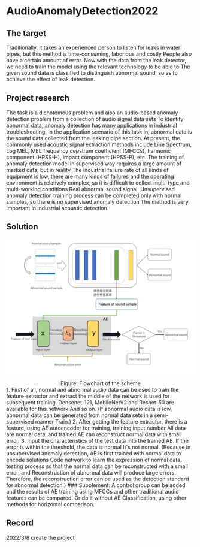 # AudioAnomalyDetection2022
## The target
Traditionally, it takes an experienced person to listen for leaks in water pipes, but this method is time-consuming, laborious and costly
People also have a certain amount of error. Now with the data from the leak detector, we need to train the model using the relevant technology to be able to
The given sound data is classified to distinguish abnormal sound, so as to achieve the effect of leak detection.

## Project research
The task is a dichotomous problem and also an audio-based anomaly detection problem from a collection of audio signal data sets
To identify abnormal data, anomaly detection has many applications in industrial troubleshooting. In the application scenario of this task
In, abnormal data is the sound data collected from the leaking pipe section.
At present, the commonly used acoustic signal extraction methods include Line Spectrum, Log MEL, MEL frequency cepstrum coefficient (MFCCs), harmonic component (HPSS-H), impact component (HPSS-P), etc.
The training of anomaly detection model in supervised way requires a large amount of marked data, but in reality
The industrial failure rate of all kinds of equipment is low, there are many kinds of failures and the operating environment is relatively complex, so it is difficult to collect multi-type and multi-working conditions
Real abnormal sound signal. Unsupervised anomaly detection training process can be completed only with normal samples, so there is no supervised anomaly detection
The method is very important in industrial acoustic detection.

## Solution 
![img.png](img.png)
<center>Figure: Flowchart of the scheme</center>
1. First of all, normal and abnormal audio data can be used to train the feature extractor and extract the middle of the network
Is used for subsequent training. Densenet-121, MobileNetV2 and Resnet-50 are available for this network
And so on. (If abnormal audio data is low, abnormal data can be generated from normal data sets in a semi-supervised manner
Train.)
2. After getting the feature extractor, there is a feature, using AE autoencoder for training, training input number
All data are normal data, and trained AE can reconstruct normal data with small error.
3. Input the characteristics of the test data into the trained AE. If the error is within the threshold, the data is normal
It's not normal. (Because in unsupervised anomaly detection, AE is first trained with normal data to encode solutions
Code network to learn the expression of normal data, testing process so that the normal data can be reconstructed with a small error, and
Reconstruction of abnormal data will produce large errors. Therefore, the reconstruction error can be used as the detection standard for abnormal detection.)
### Supplement:
A control group can be added and the results of AE training using MFCCs and other traditional audio features can be compared. Or do it without AE
Classification, using other methods for horizontal comparison.

## Record
2022/3/8  create the project



